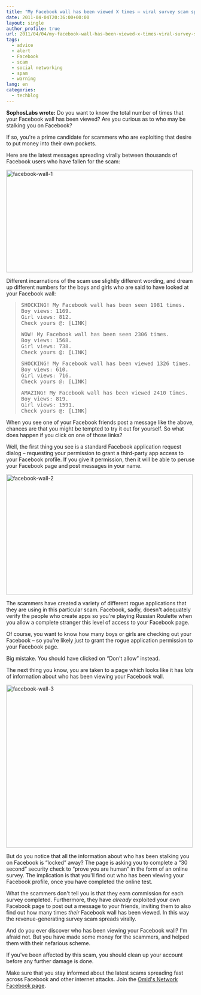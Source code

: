 ```yaml
---
title: "My Facebook wall has been viewed X times – viral survey scam spreads rapidly"
date: 2011-04-04T20:36:00+00:00
layout: single
author_profile: true
url: 2011/04/04/my-facebook-wall-has-been-viewed-x-times-viral-survey-scam-spreads-rapidly/
tags:
  - advice
  - alert
  - Facebook
  - scam
  - social networking
  - spam
  - warning
lang: en
categories: 
  - techblog
---
```

**SophosLabs wrote:** Do you want to know the total number of times that your Facebook wall has been viewed? Are you curious as to who may be stalking you on Facebook?

If so, you're a prime candidate for scammers who are exploiting that desire to put money into their own pockets.

Here are the latest messages spreading virally between thousands of Facebook users who have fallen for the scam:

[<img title="facebook-wall-1" border="0" alt="facebook-wall-1" src="http://lh3.ggpht.com/_vaUVXcmC3OI/TZokhs86IGI/AAAAAAAADzo/WayEe2--Qms/facebook-wall-1_thumb%5B2%5D.jpg?imgmax=800" width="498" height="273" />](http://lh3.ggpht.com/_vaUVXcmC3OI/TZokc4MpNyI/AAAAAAAADzk/uNkMOCZMBBA/s1600-h/facebook-wall-1%5B4%5D.jpg)

Different incarnations of the scam use slightly different wording, and dream up different numbers for the boys and girls who are said to have looked at your Facebook wall:

> <tt>SHOCKING! My Facebook wall has been seen 1981 times.</tt>  
> <tt>Boy views: 1169.</tt>  
> <tt>Girl views: 812.</tt>  
> <tt>Check yours @: [LINK]</tt>
> 
> <tt>WOW! My Facebook wall has been seen 2306 times.</tt>  
> <tt>Boy views: 1568.</tt>  
> <tt>Girl views: 738.</tt>  
> <tt>Check yours @: [LINK]</tt>
> 
> <tt>SHOCKING! My Facebook wall has been viewed 1326 times.</tt>  
> <tt>Boy views: 610.</tt>  
> <tt>Girl views: 716.</tt>  
> <tt>Check yours @: [LINK]</tt>
> 
> <tt>AMAZING! My Facebook wall has been viewed 2410 times.</tt>  
> <tt>Boy views: 819.</tt>  
> <tt>Girl views: 1591.</tt>  
> <tt>Check yours @: [LINK]</tt>

When you see one of your Facebook friends post a message like the above, chances are that you might be tempted to try it out for yourself. So what does happen if you click on one of those links?

Well, the first thing you see is a standard Facebook application request dialog – requesting your permission to grant a third-party app access to your Facebook profile. If you give it permission, then it will be able to peruse your Facebook page and post messages in your name.

[<img title="facebook-wall-2" border="0" alt="facebook-wall-2" src="http://lh5.ggpht.com/_vaUVXcmC3OI/TZokrAMG0kI/AAAAAAAADzw/g1rhHaLliwI/facebook-wall-2_thumb%5B2%5D.jpg?imgmax=800" width="498" height="321" />](http://lh3.ggpht.com/_vaUVXcmC3OI/TZokl5qxdHI/AAAAAAAADzs/BkqsDxk2t50/s1600-h/facebook-wall-2%5B4%5D.jpg)

The scammers have created a variety of different rogue applications that they are using in this particular scam. Facebook, sadly, doesn't adequately verify the people who create apps so you're playing Russian Roulette when you allow a complete stranger this level of access to your Facebook page.

Of course, you want to know how many boys or girls are checking out your Facebook – so you're likely just to grant the rogue application permission to your Facebook page.

Big mistake. You should have clicked on “Don't allow” instead.

The next thing you know, you are taken to a page which looks like it has _lots_ of information about who has been viewing your Facebook wall.

[<img title="facebook-wall-3" border="0" alt="facebook-wall-3" src="http://lh6.ggpht.com/_vaUVXcmC3OI/TZok0mwpA0I/AAAAAAAADz4/O5qYmSfFsbA/facebook-wall-3_thumb%5B2%5D.jpg?imgmax=800" width="498" height="434" />](http://lh4.ggpht.com/_vaUVXcmC3OI/TZokwEpB3TI/AAAAAAAADz0/ifV7A9wTTkA/s1600-h/facebook-wall-3%5B4%5D.jpg)

But do you notice that all the information about who has been stalking you on Facebook is “locked” away? The page is asking you to complete a “30 second” security check to “prove you are human” in the form of an online survey. The implication is that you'll find out who has been viewing your Facebook profile, once you have completed the online test.

What the scammers don't tell you is that they earn commission for each survey completed. Furthermore, they have _already_ exploited your own Facebook page to post out a message to your friends, inviting them to also find out how many times _their_ Facebook wall has been viewed. In this way the revenue-generating survey scam spreads virally.

And do you ever discover who has been viewing your Facebook wall? I'm afraid not. But you have made some money for the scammers, and helped them with their nefarious scheme.

If you've been affected by this scam, you should clean up your account before any further damage is done.

Make sure that you stay informed about the latest scams spreading fast across Facebook and other internet attacks. Join the <a href="https://www.facebook.com/omidsnetwork/" target="_blank">Omid's Network Facebook page</a>.